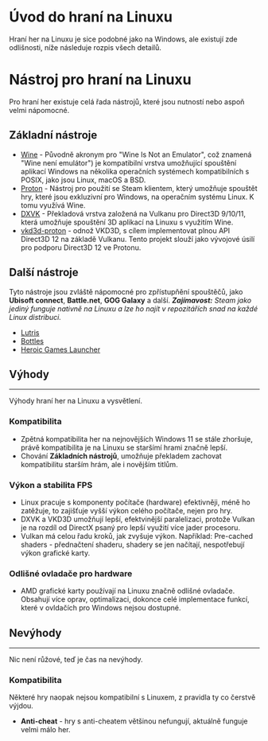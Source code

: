 # Úvod do hraní na Linuxu
Hraní her na Linuxu je sice podobné jako na Windows, ale existují zde odlišnosti, níže následuje rozpis všech detailů.

# Nástroj pro hraní na Linuxu
Pro hraní her existuje celá řada nástrojů, které jsou nutností nebo aspoň velmi nápomocné.

## Základní nástroje
- [Wine](https://www.winehq.org/) - Původně akronym pro "Wine Is Not an Emulator", což znamená "Wine není emulátor") je kompatibilní vrstva umožňující spouštění aplikací Windows na několika operačních systémech kompatibilních s POSIX, jako jsou Linux, macOS a BSD.
- [Proton](https://github.com/ValveSoftware/Proton) - Nástroj pro použití se Steam klientem, který umožňuje spouštět hry, které jsou exkluzivní pro Windows, na operačním systému Linux. K tomu využívá Wine.
- [DXVK](https://github.com/doitsujin/dxvk) - Překladová vrstva založená na Vulkanu pro Direct3D 9/10/11, která umožňuje spouštění 3D aplikací na Linuxu s využitím Wine.
- [vkd3d-proton](https://github.com/HansKristian-Work/vkd3d-proton) - odnož VKD3D, s cílem implementovat plnou API Direct3D 12 na základě Vulkanu. Tento projekt slouží jako vývojové úsilí pro podporu Direct3D 12 ve Protonu.

## Další nástroje
Tyto nástroje jsou zvláště nápomocné pro zpřístupňění spouštěčů, jako **Ubisoft connect**, **Battle.net**, **GOG Galaxy** a další.
***Zajímavost:** Steam jako jediný funguje nativně na Linuxu a lze ho najít v repozitářích snad na každé Linux distribuci.*
- [Lutris](https://lutris.net/)
- [Bottles](https://usebottles.com/)
- [Heroic Games Launcher](https://heroicgameslauncher.com/)

## Výhody
---
Výhody hraní her na Linuxu a vysvětlení.

### Kompatibilita
- Zpětná kompatibilita her na nejnovějších Windows 11 se stále zhoršuje, právě kompatibilita je na Linuxu se staršímí hrami značně lepší.
- Chování **Základních nástrojů**, umožňuje překladem zachovat kompatibilitu starším hrám, ale i novějším titlům.

### Výkon a stabilita FPS
- Linux pracuje s komponenty počítače (hardware) efektivněji, méně ho zatěžuje, to zajišťuje vyšší výkon celého počítače, nejen pro hry.
- DXVK a VKD3D umožňují lepší, efektvinější paralelizaci, protože Vulkan je na rozdíl od DirectX psaný pro lepší využití více jader procesoru.
- Vulkan má celou řadu kroků, jak zvyšuje výkon. Například: Pre-cached shaders - přednačtení shaderu, shadery se jen načítají, nespotřebují výkon grafické karty.

### Odlišné ovladače pro hardware
- AMD grafické karty používají na Linuxu značně odlišné ovladače. Obsahují více oprav, optimalizaci, dokonce celé implementace funkcí, které v ovldačích pro Windows nejsou dostupné.

## Nevýhody
---
Nic není růžové, teď je čas na nevýhody.

### Kompatibilita
Některé hry naopak nejsou kompatibilní s Linuxem, z pravidla ty co čerstvě výjdou.
- **Anti-cheat** - hry s anti-cheatem většinou nefungují, aktuálně funguje velmi málo her.
